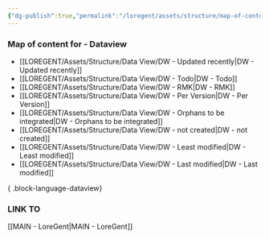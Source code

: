 ```yaml
---
{"dg-publish":true,"permalink":"/loregent/assets/structure/map-of-content/moc-dataviews/"}
---
```


### Map of content for - Dataview

- [[LOREGENT/Assets/Structure/Data View/DW - Updated recently\|DW - Updated recently]]
- [[LOREGENT/Assets/Structure/Data View/DW - Todo\|DW - Todo]]
- [[LOREGENT/Assets/Structure/Data View/DW - RMK\|DW - RMK]]
- [[LOREGENT/Assets/Structure/Data View/DW - Per Version\|DW - Per Version]]
- [[LOREGENT/Assets/Structure/Data View/DW - Orphans to be integrated\|DW - Orphans to be integrated]]
- [[LOREGENT/Assets/Structure/Data View/DW - not created\|DW - not created]]
- [[LOREGENT/Assets/Structure/Data View/DW - Least modified\|DW - Least modified]]
- [[LOREGENT/Assets/Structure/Data View/DW - Last modified\|DW - Last modified]]

{ .block-language-dataview}

### LINK TO
[[MAIN - LoreGent\|MAIN - LoreGent]]